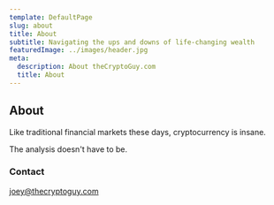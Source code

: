 ```yaml
---
template: DefaultPage
slug: about
title: About
subtitle: Navigating the ups and downs of life-changing wealth
featuredImage: ../images/header.jpg
meta:
  description: About theCryptoGuy.com
  title: About
---
```


## About

Like traditional financial markets these days, cryptocurrency is insane.

The analysis doesn't have to be.

### Contact

joey@thecryptoguy.com
